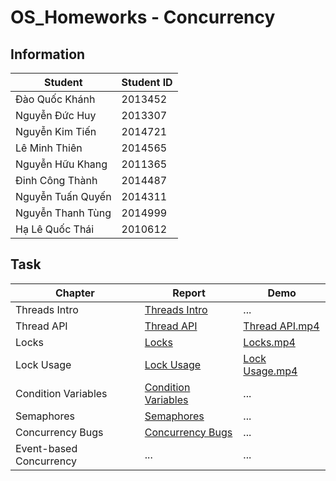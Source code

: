 # OS_Homeworks - Concurrency

## Information

Student | Student ID
--------|-----------
Đào Quốc Khánh | 2013452
Nguyễn Đức Huy | 2013307
Nguyễn Kim Tiến | 2014721
Lê Minh Thiên | 2014565
Nguyễn Hữu Khang | 2011365
Đinh Công Thành | 2014487
Nguyễn Tuấn Quyến | 2014311
Nguyễn Thanh Tùng | 2014999
Hạ Lê Quốc Thái | 2010612

## Task

Chapter | Report | Demo
--------|--------|-------
Threads Intro | [Threads Intro](https://drive.google.com/file/d/1W9JPpIliR3DNC6yR-Glof2-uVrTKxxT8/view?usp=sharing) | ...
Thread API | [Thread API](https://github.com/quockhanhdao/OS_Homeworks/files/8262220/Q.A.md) | [Thread API.mp4](https://drive.google.com/file/d/1wiBHZycks-uYEb_Dc_LZm_Pel9C1hyB2/view?usp=sharing)
Locks | [Locks](https://drive.google.com/file/d/1Y8SPXnEuBjmTbgmNAkJ5Eb_GlG2F6vzo/view?usp=sharing) | [Locks.mp4](https://drive.google.com/file/d/1IwlJNFoMS3705ufifeeVkHN7Ucy0Nn5X/view?usp=sharing)
Lock Usage | [Lock Usage](https://drive.google.com/file/d/1F5KBa7jaGBr3E5MpWRxDe7VuAUi5-U-T/view?usp=sharing) | [Lock Usage.mp4](https://drive.google.com/file/d/1_o3WoZMXLxztINDHlMABT0inujdVEmft/view?usp=sharing)
Condition Variables | [Condition Variables](https://drive.google.com/file/d/16G1cmWuHRY4IbEgZjZdj4oK0-O2XlkLM/view?usp=sharing) | ...
Semaphores | [Semaphores](https://drive.google.com/file/d/1qYJsc7s6qIHhgFhCqU-5l1lpErwpiBWU/view?usp=sharing) | ...
Concurrency Bugs | [Concurrency Bugs](https://drive.google.com/file/d/1VueB27IB3HBx0xmrto-CwqAnQMb2zFjP/view?usp=sharing) | ...
Event-based Concurrency | ... | ...
